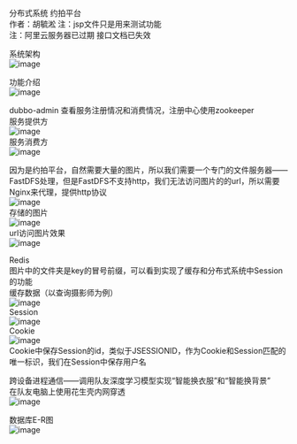 分布式系统 约拍平台  
作者：胡毓淞 
注：jsp文件只是用来测试功能  
注：阿里云服务器已过期 接口文档已失效  

系统架构  
![image](https://github.com/EssentialsHys/photo/blob/master/images/约拍平台系统架构.png)  

功能介绍  
![image](https://github.com/EssentialsHys/photo/blob/master/images/function.png)  

dubbo-admin 查看服务注册情况和消费情况，注册中心使用zookeeper  
服务提供方  
![image](https://github.com/EssentialsHys/photo/blob/master/images/provider.png)  
服务消费方  
![image](https://github.com/EssentialsHys/photo/blob/master/images/consumer.png)  

因为是约拍平台，自然需要大量的图片，所以我们需要一个专门的文件服务器——FastDFS处理，但是FastDFS不支持http，我们无法访问图片的的url，所以需要Nginx来代理，提供http协议  
![image](https://github.com/EssentialsHys/photo/blob/master/images/ngx_fdfs.png)  
存储的图片  
![image](https://github.com/EssentialsHys/photo/blob/master/images/storage.png)  
url访问图片效果  
![image](https://github.com/EssentialsHys/photo/blob/master/images/http.png)  

Redis  
图片中的文件夹是key的冒号前缀，可以看到实现了缓存和分布式系统中Session的功能  
缓存数据（以查询摄影师为例）  
![image](https://github.com/EssentialsHys/photo/blob/master/images/redis.png)  
Session  
![image](https://github.com/EssentialsHys/photo/blob/master/images/session.png)  
Cookie  
![image](https://github.com/EssentialsHys/photo/blob/master/images/cookie.png)  
Cookie中保存Session的id，类似于JSESSIONID，作为Cookie和Session匹配的唯一标识，我们在Session中保存用户名  

跨设备进程通信——调用队友深度学习模型实现“智能换衣服”和“智能换背景”  
在队友电脑上使用花生壳内网穿透  
![image](https://github.com/EssentialsHys/photo/blob/master/images/NAT.png)  

数据库E-R图  
![image](https://github.com/EssentialsHys/photo/blob/master/images/MYSQL.png)  

